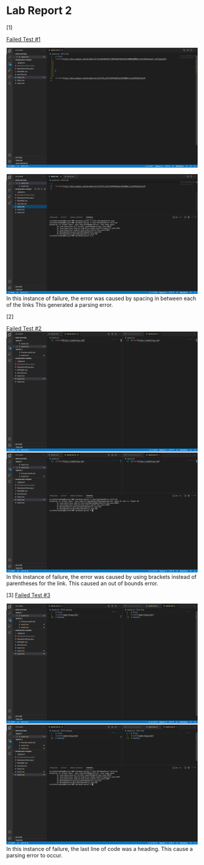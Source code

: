 # Lab Report 2
[1]

[Failed Test #1](https://github.com/Nicole242/markdown-parser/blob/main/test2.md)

![Image](Test2SS.png)

![Image](Test2T.png)
In this instance of failure, the error was caused by spacing in between each of the links This generated a parsing error.



[2]

[Failed Test #2](https://github.com/Nicole242/markdown-parser/blob/main/test3.md)
![Image](Test3SS.png)
![Image](Test3T.png)
In this instance of failure, the error was caused by using brackets instead of parentheses for the link. This caused an out of bounds error.

[3]
[Failed Test #3](https://github.com/Nicole242/markdown-parser/blob/main/test4.md)

![Image](Test4SS.png)
![Image](Test4T.png)
In this instance of failure, the last line of code was a heading. This cause a parsing error to occur.



